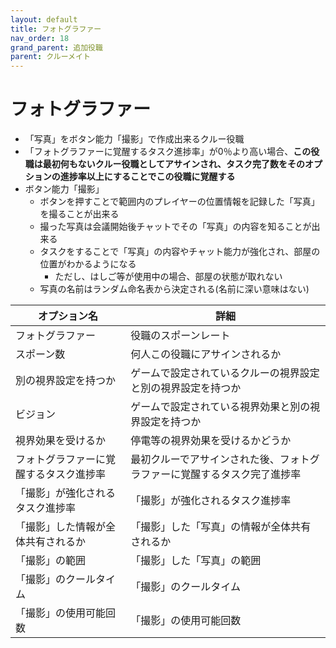 ```yaml
---
layout: default
title: フォトグラファー
nav_order: 18
grand_parent: 追加役職
parent: クルーメイト
---
```


# フォトグラファー

- 「写真」をボタン能力「撮影」で作成出来るクルー役職
- 「フォトグラファーに覚醒するタスク進捗率」が0％より高い場合、**この役職は最初何もないクルー役職としてアサインされ、タスク完了数をそのオプションの進捗率以上にすることでこの役職に覚醒する**
- ボタン能力「撮影」
  - ボタンを押すことで範囲内のプレイヤーの位置情報を記録した「写真」を撮ることが出来る
  - 撮った写真は会議開始後チャットでその「写真」の内容を知ることが出来る
  - タスクをすることで「写真」の内容やチャット能力が強化され、部屋の位置がわかるようになる
    - ただし、はしご等が使用中の場合、部屋の状態が取れない
  - 写真の名前はランダム命名表から決定される(名前に深い意味はない)

|  オプション名 |  詳細  |
| ---- | ---- |
| フォトグラファー  | 役職のスポーンレート |
| スポーン数  | 何人この役職にアサインされるか |
| 別の視界設定を持つか  |  ゲームで設定されているクルーの視界設定と別の視界設定を持つか  |
| ビジョン  |  ゲームで設定されている視界効果と別の視界設定を持つか  |
| 視界効果を受けるか  |  停電等の視界効果を受けるかどうか  |
| フォトグラファーに覚醒するタスク進捗率  | 最初クルーでアサインされた後、フォトグラファーに覚醒するタスク完了進捗率 |
| 「撮影」が強化されるタスク進捗率 |「撮影」が強化されるタスク進捗率  |
| 「撮影」した情報が全体共有されるか |「撮影」した「写真」の情報が全体共有されるか |
| 「撮影」の範囲 | 「撮影」した「写真」の範囲 |
| 「撮影」のクールタイム |「撮影」のクールタイム |
| 「撮影」の使用可能回数 |「撮影」の使用可能回数 |
